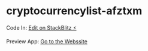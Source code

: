 # cryptocurrencylist-afztxm

Code In:
[Edit on StackBlitz ⚡️](https://stackblitz.com/edit/cryptocurrencylist-afztxm)

Preview App:
[Go to the Webssite](https://cryptocurrencylist-afztxm.stackblitz.io)